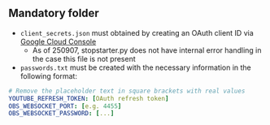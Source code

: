 ## Mandatory folder

- `client_secrets.json` must obtained by creating an OAuth client ID via [Google Cloud Console](https://console.cloud.google.com/apis/credentials)
  - As of 250907, stopstarter.py does not have internal error handling in the case this file is not present
- `passwords.txt` must be created with the necessary information in the following format:

```yaml
# Remove the placeholder text in square brackets with real values
YOUTUBE_REFRESH_TOKEN: [OAuth refresh token]
OBS_WEBSOCKET_PORT: [e.g. 4455]
OBS_WEBSOCKET_PASSWORD: [...]
```
